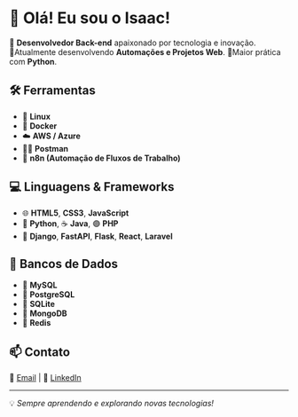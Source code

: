 # 👋 Olá! Eu sou o Isaac!

🔹 **Desenvolvedor Back-end** apaixonado por tecnologia e inovação.
🔹Atualmente desenvolvendo **Automações e Projetos Web**.
🔹Maior prática com **Python**.

## 🛠️ Ferramentas   
- 🐧 **Linux**  
- 🐳 **Docker**  
- ☁️ **AWS / Azure**  
- 🕵️‍♂️ **Postman**  
- 🔄 **n8n (Automação de Fluxos de Trabalho)**  

## 💻 Linguagens & Frameworks  
- 🌐 **HTML5**, **CSS3**, **JavaScript**  
- 🐍 **Python**, ☕ **Java**, 🟣 **PHP**  
- 🎯 **Django**, **FastAPI**, **Flask**, **React**, **Laravel**  

## 🚀 Bancos de Dados  
- 🐬 **MySQL**  
- 🐘 **PostgreSQL**  
- 🔹 **SQLite**  
- 🍃 **MongoDB**  
- 🔴 **Redis**  

## 📫 Contato  
📩 [Email](mailto:isaaccleitondasilva@gmail.com) | 🔗 [LinkedIn](https://br.linkedin.com/in/isaac-cleiton-41938225b)  

---
💡 *Sempre aprendendo e explorando novas tecnologias!*
